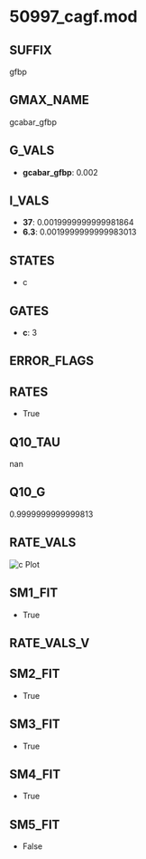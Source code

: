 # 50997_cagf.mod

## SUFFIX

gfbp

## GMAX_NAME

gcabar_gfbp

## G_VALS

- **gcabar_gfbp**: 0.002

## I_VALS

- **37**: 0.0019999999999981864
- **6.3**: 0.0019999999999983013

## STATES

- c

## GATES

- **c**: 3

## ERROR_FLAGS


## RATES

- True

## Q10_TAU

nan

## Q10_G

0.9999999999999813

## RATE_VALS

![c Plot](/Users/pbozelos/Dropbox/icg-Chai-Panos/supermodels/output_markdown_files/Ca/50997_cagf.mod/images/c.png)

## SM1_FIT

- True

## RATE_VALS_V

## SM2_FIT

- True

## SM3_FIT

- True

## SM4_FIT

- True

## SM5_FIT

- False

